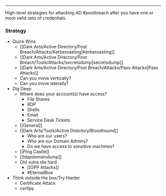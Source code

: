 -- -
High-level strategies for attacking AD #postbreach after you have one or more valid sets of credentials. 
### Strategy
- Quick Wins
	- [[Dark Arts/Active Directory/Post Breach/Attacks/Kerberoasting|Kerberoasting]]
	- [[Dark Arts/Active Directory/Post Breach/Tools/Attacks/secretsdump|secretsdump]]
	- [[Dark Arts/Active Directory/Post Breach/Attacks/Pass Attacks|Pass Attacks]]
	- Can you  move vertically?
	- Can you move laterally?
- Dig Deep
	- Where does your account(s) have access?
		-  File Shares
		- RDP
		- Shells
		- Email
		- Service Desk Tickets
	- [[General]]
	- [[Dark Arts/Tools/Active Directory/Bloodhound]]
		- Who are our users?
		- Who are our Domain Admins?
		- Do we have access to sensitive machines?
	- [[Ping Castle]]
	- [[ldapdomaindump]]
	- Old vulns die hard
		- [[GPP Attacks]]
		- #EternalBlue
- Think outside the box/Try Harder
	- Certificate Attack
	- certipy